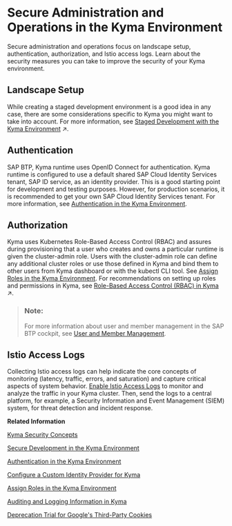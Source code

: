 <!-- loioa22ef28e21984788b12120254efa2996 -->

# Secure Administration and Operations in the Kyma Environment

Secure administration and operations focus on landscape setup, authentication, authorization, and Istio access logs. Learn about the security measures you can take to improve the security of your Kyma environment.



<a name="loioa22ef28e21984788b12120254efa2996__section_gyr_dv3_ybc"/>

## Landscape Setup

While creating a staged development environment is a good idea in any case, there are some considerations specific to Kyma you might want to take into account. For more information, see [Staged Development with the Kyma Environment](https://help.sap.com/viewer/df50977d8bfa4c9a8a063ddb37113c43/Cloud/en-US/ec8a269c4312416dbb83deb9e5b6bc5b.html "While creating a staged development environment is a good idea in any case, there are some considerations specific to Kyma you might want to take into account.") :arrow_upper_right:.



<a name="loioa22ef28e21984788b12120254efa2996__section_jfc_gw3_ybc"/>

## Authentication

SAP BTP, Kyma runtime uses OpenID Connect for authentication. Kyma runtime is configured to use a default shared SAP Cloud Identity Services tenant, SAP ID service, as an identity provider. This is a good starting point for development and testing purposes. However, for production scenarios, it is recommended to get your own SAP Cloud Identity Services tenant. For more information, see [Authentication in the Kyma Environment](authentication-in-the-kyma-environment-85200d8.md).



<a name="loioa22ef28e21984788b12120254efa2996__section_a1y_j1j_ybc"/>

## Authorization

Kyma uses Kubernetes Role-Based Access Control \(RBAC\) and assures during provisioning that a user who creates and owns a particular runtime is given the cluster-admin role. Users with the cluster-admin role can define any additional cluster roles or use those defined in Kyma and bind them to other users from Kyma dashboard or with the kubectl CLI tool. See [Assign Roles in the Kyma Environment](assign-roles-in-the-kyma-environment-148ae38.md). For recommendations on setting up roles and permissions in Kyma, see [Role-Based Access Control (RBAC) in Kyma](https://help.sap.com/viewer/df50977d8bfa4c9a8a063ddb37113c43/Cloud/en-US/bb31080fd0474d38a050e32a7a7ed629.html "Assigning permissions in Kyma is based on the Kubernetes role-based access control (RBAC). It’s recommended that you start with separating the developers and operators of a cluster. Later, you can refine the role concept as required.") :arrow_upper_right:.

> ### Note:  
> For more information about user and member management in the SAP BTP cockpit, see [User and Member Management](../10-concepts/user-and-member-management-cc1c676.md).



<a name="loioa22ef28e21984788b12120254efa2996__section_bmw_h2j_ybc"/>

## Istio Access Logs

Collecting Istio access logs can help indicate the core concepts of monitoring \(latency, traffic, errors, and saturation\) and capture critical aspects of system behavior. [Enable Istio Access Logs](https://kyma-project.io/#/istio/user/operation-guides/02-30-enable-istio-access-logs?id=enable-istio-access-logs) to monitor and analyze the traffic in your Kyma cluster. Then, send the logs to a central platform, for example, a Security Information and Event Management \(SIEM\) system, for threat detection and incident response.

**Related Information**  


[Kyma Security Concepts](kyma-security-concepts-dbf4503.md "SAP BTP, Kyma runtime takes various security measures regarding your cluster and its underlying infrastructure. Benefit from the security setup that SAP BTP, Kyma runtime provides.")

[Secure Development in the Kyma Environment](secure-development-in-the-kyma-environment-ff51a32.md "Secure development focuses on Pod security, network traffic restriction, Istio sidecar proxy injection, and workload exposure. Learn about the security measures you can take to improve the security of your Kyma environment .")

[Authentication in the Kyma Environment](authentication-in-the-kyma-environment-85200d8.md "To authenticate in the Kyma environment, you can either use the default identity provider (IdP) or set up a custom identity provider.")

[Configure a Custom Identity Provider for Kyma](configure-a-custom-identity-provider-for-kyma-67bcc6e.md "Enable the Kyma environment with a custom identity provider (IdP).")

[Assign Roles in the Kyma Environment](assign-roles-in-the-kyma-environment-148ae38.md "Kyma uses roles to manage access within the cluster, which give the assigned users the permissions suitable for their purposes.")

[Auditing and Logging Information in Kyma](auditing-and-logging-information-in-kyma-935e241.md "Kyma runtime collects audit and application logs.")

[Deprecation Trial for Google's Third-Party Cookies](deprecation-trial-for-google-s-third-party-cookies-d3eb18d.md)

